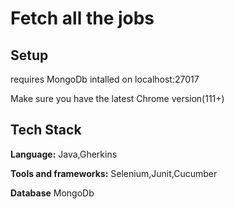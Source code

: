 
# Fetch all the jobs





## Setup
requires MongoDb intalled on 
localhost:27017

Make sure you have the latest Chrome version(111+)



    
## Tech Stack

**Language:** Java,Gherkins

**Tools and frameworks:** Selenium,Junit,Cucumber

**Database** MongoDb



